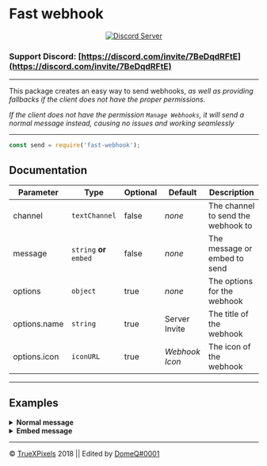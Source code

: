 

Fast webhook 
========

<div align="center">
    <p>
        <a href="https://discord.com/invite/7BeDqdRFtE"><img src="https://discordapp.com/api/guilds/794655657433104425/embed.png" alt="Discord Server" /></a>
    </p>
</div> 

### Support Discord: [https://discord.com/invite/7BeDqdRFtE](https://discord.com/invite/7BeDqdRFtE)

---

This package creates an easy way to send webhooks, *as well as providing fallbacks if the client does not have the proper permissions*.

*If the client does not have the permission `Manage Webhooks`, it will send a normal message instead, causing no issues and working seamlessly*

---

```js
const send = require('fast-webhook');
```

## Documentation
Parameter | Type | Optional | Default | Description
--- | --- | --- | --- | ---
channel | `textChannel` | false | *none* | The channel to send the webhook to
message | `string` **or** `embed` | false | *none* | The message or embed to send
options | `object` | true | *none* | The options for the webhook
options.name | `string` | true | Server Invite | The title of the webhook
options.icon | `iconURL` | true | *Webhook Icon* | The icon of the webhook

---

## Examples

<details>
  <summary><b>Normal message</b></summary>

  ![](https://i.imgur.com/rW8ciG1.png) 
```js
const send = require('fast-webhook');

send(message.channel, 'Current Settings...', {
    name: 'Settings',
    icon: 'https://i.imgur.com/X9eAmHm.png'
})
```
</details>

<details>
  <summary><b>Embed message</b></summary>

![](https://i.imgur.com/U4lItWR.png) 
```js
const send = require('fast-webhook');
const { MessageEmbed } = require('discord.js');

const embed = new MessageEmbed()
    .setColor("#77C2AE")
    .setTitle(`California`)
    .setDescription(`**By *Clayton James***`)
    .setFooter(`Just a normal embed!`);

send(message.channel, embed, {
    name: 'Now Playing',
    icon: 'https://i.imgur.com/44YTwve.png'
})
```
</details>

---

© [TrueXPixels](https://discord.gg/plexidev) 2018 || Edited by [DomeQ#0001](https://discord.gg/7BeDqdRFtE)